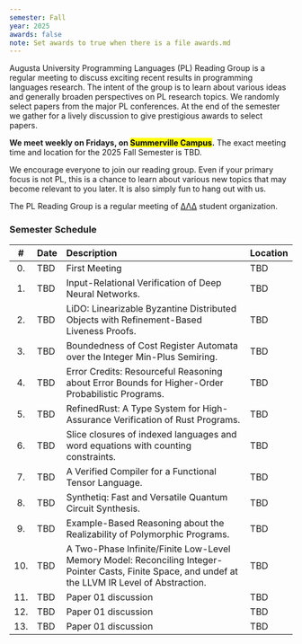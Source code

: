 ```yaml
---
semester: Fall
year: 2025
awards: false
note: Set awards to true when there is a file awards.md 
---
```


Augusta University Programming Languages (PL) Reading Group is a regular
meeting to discuss exciting recent results in programming languages research.
The intent of the group is to learn about various ideas and generally broaden
perspectives on PL research topics. We randomly select papers from the major
PL conferences. At the end of the semester we gather for a lively discussion
to give prestigious awards to select papers.

**We meet weekly on Fridays, on <mark>Summerville Campus</mark>.**
The exact meeting time and location for the 2025 Fall Semester is TBD.

We encourage everyone to join our reading group. Even if your primary focus
is not PL, this is a chance to learn about various new topics that may become
relevant to you later. It is also simply fun to hang out with us.

The PL Reading Group is a regular meeting of
[ΔΛΔ](https://augusta.presence.io/organization/delta-lambda-delta) student
organization.

### Semester Schedule


| \#  | Date | Description         | Location |
|:---:|:-----|:--------------------|:---------|
| 0.  | TBD  | First Meeting       | TBD      |
| 1.  | TBD  | Input-Relational Verification of Deep Neural Networks. | TBD      |
| 2.  | TBD  | LiDO: Linearizable Byzantine Distributed Objects with Refinement-Based Liveness Proofs. | TBD      |
| 3.  | TBD  | Boundedness of Cost Register Automata over the Integer Min-Plus Semiring. | TBD      |
| 4.  | TBD  | Error Credits: Resourceful Reasoning about Error Bounds for Higher-Order Probabilistic Programs. | TBD      |
| 5.  | TBD  | RefinedRust: A Type System for High-Assurance Verification of Rust Programs. | TBD      |
| 6.  | TBD  | Slice closures of indexed languages and word equations with counting constraints. | TBD      |
| 7.  | TBD  | A Verified Compiler for a Functional Tensor Language. | TBD      |
| 8.  | TBD  | Synthetiq: Fast and Versatile Quantum Circuit Synthesis. | TBD      |
| 9.  | TBD  | Example-Based Reasoning about the Realizability of Polymorphic Programs. | TBD      |
| 10. | TBD  | A Two-Phase Infinite/Finite Low-Level Memory Model: Reconciling Integer-Pointer Casts, Finite Space, and undef at the LLVM IR Level of Abstraction. | TBD      |
| 11. | TBD  | Paper 01 discussion | TBD      |
| 12. | TBD  | Paper 01 discussion | TBD      |
| 13. | TBD  | Paper 01 discussion | TBD      |

